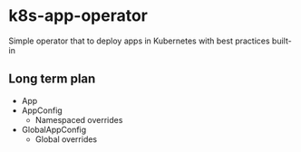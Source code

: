 # k8s-app-operator
Simple operator that to deploy apps in Kubernetes with best practices built-in

## Long term plan

- App
- AppConfig
    - Namespaced overrides
- GlobalAppConfig
    - Global overrides